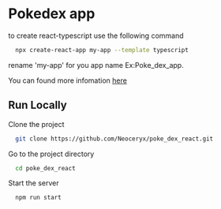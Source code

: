 
# Pokedex app
to create react-typescript 
use the following command 

```bash
  npx create-react-app my-app --template typescript
```
rename 'my-app' for you app name Ex:Poke_dex_app.

You can found more infomation 
[here](https://create-react-app.dev/docs/adding-typescript/)

## Run Locally

Clone the project

```bash
  git clone https://github.com/Neoceryx/poke_dex_react.git
```

Go to the project directory

```bash
  cd poke_dex_react
```

Start the server

```bash
  npm run start
```

